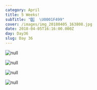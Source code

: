 ```yaml
---
category: April
title: 5 Weeks!
subTitle: "5️⃣  \U0001F499"
cover: /images/img_20180405_163808.jpg
date: 2018-04-05T16:16:00.000Z
day: Day36
slug: Day 36
---
```

![null](/images/img_20180405_163808.jpg)

![null](/images/img_20180405_164027.jpg)

![null](/images/mvimg_20180405_163950.jpg)

![null](/images/mvimg_20180405_181106.jpg)
